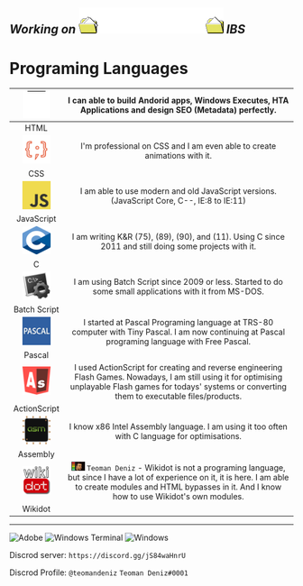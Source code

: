## _Working on <img src="https://raw.githubusercontent.com/TeomanDeniz/TeomanDeniz/main/images/repo_projects/2000_file_ani.gif" sttle="image-rendering: pixelated;"> IBS_

# Programing Languages
|<a href="https://www.google.com/search?q=HTML"><img style="width: 48px; height: 48;" src="https://raw.githubusercontent.com/TeomanDeniz/TeomanDeniz/main/images/html_ani_org.gif"></a>| I can able to build Andorid apps, Windows Executes, HTA Applications and design SEO (Metadata) perfectly. |
|:-:|:-:|
| HTML         | |
|<a href="https://www.google.com/search?q=CSS"><img style="width: 50px; height: 50px;" src="https://raw.githubusercontent.com/TeomanDeniz/TeomanDeniz/main/images/css_icon.gif"></a>| I'm professional on CSS and I am even able to create animations with it. |
| CSS          | |
|<a href="https://www.google.com/search?q=JavaScript"><img style="width: 50px; height: 50px;" src="https://raw.githubusercontent.com/TeomanDeniz/TeomanDeniz/main/images/js_icon.png"></a>| I am able to use modern and old JavaScript versions. (JavaScript Core, C--, IE:8 to IE:11) |
| JavaScript   | |
|<a href="https://www.google.com/search?q=C+Language"><img style="width: 50px; height: 50px;" src="https://raw.githubusercontent.com/TeomanDeniz/TeomanDeniz/main/images/c_icon.png"></a>| I am writing K&R (75), (89), (90), and (11). Using C since 2011 and still doing some projects with it. |
| C            | |
|<a href="https://www.google.com/search?q=Batch+Script"><img style="width: 50px; height: 50px;" src="https://raw.githubusercontent.com/TeomanDeniz/TeomanDeniz/main/images/batch_script_icon.png"></a>| I am using Batch Script since 2009 or less. Started to do some small applications with it from MS-DOS. |
| Batch Script | |
|<a href="https://www.google.com/search?q=Pascal+Programing"><img style="width: 50px; height: 50px;" src="https://raw.githubusercontent.com/TeomanDeniz/TeomanDeniz/main/images/pascal_icon.png"></a>| I started at Pascal Programing language at TRS-80 computer with Tiny Pascal. I am now continuing at Pascal programing language with Free Pascal. |
| Pascal       | |
|<a href="https://www.google.com/search?q=Action+Script"><img style="width: 50px; height: 50px;" src="https://raw.githubusercontent.com/TeomanDeniz/TeomanDeniz/main/images/ac_icon.png"></a>| I used ActionScript for creating and reverse engineering Flash Games. Nowadays, I am still using it for optimising unplayable Flash games for todays' systems or converting them to executable files/products. |
| ActionScript | |
|<a href="https://www.google.com/search?q=Assembly+Programing"><img style="width: 50px; height: 50px;" src="https://raw.githubusercontent.com/TeomanDeniz/TeomanDeniz/main/images/asm_icon.png"></a>| I know x86 Intel Assembly language. I am using it too often with C language for optimisations. |
| Assembly     | |
|<a href="https://www.wikidot.com"><img style="width: 50px; height: 50;" src="https://raw.githubusercontent.com/TeomanDeniz/TeomanDeniz/main/images/wikidot_icon.png"></a>| <img src="https://raw.githubusercontent.com/TeomanDeniz/TeomanDeniz/main/images/repo_projects/wikidot.png" alt="Teoman Deniz" style="background-image:url(http://www.wikidot.com/userkarma.php?u=5512309)"> `Teoman Deniz` - Wikidot is not a programing language, but since I have a lot of experience on it, it is here. I am able to create modules and HTML bypasses in it. And I know how to use Wikidot's own modules. |
| Wikidot      | |

<hr>

![Adobe](https://img.shields.io/badge/adobe-%23FF0000.svg?style=for-the-badge&logo=adobe&logoColor=white) ![Windows Terminal](https://img.shields.io/badge/Windows%20Terminal-%234D4D4D.svg?style=for-the-badge&logo=windows-terminal&logoColor=white) ![Windows](https://img.shields.io/badge/Windows-0078D6?style=for-the-badge&logo=windows&logoColor=white)

Discrod server: `https://discord.gg/jS84waHnrU`

Discrod Profile: `@teomandeniz` `Teoman Deniz#0001`

